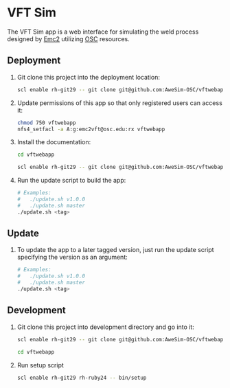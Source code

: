 # VFT Sim

The VFT Sim app is a web interface for simulating the weld process designed by
[Emc2](http://www.emc-sq.com/) utilizing [OSC](https://www.osc.edu/) resources.

## Deployment

1.  Git clone this project into the deployment location:

    ```sh
    scl enable rh-git29 -- git clone git@github.com:AweSim-OSC/vftwebapp.git vftwebapp
    ```

2.  Update permissions of this app so that only registered users can access it:

    ```sh
    chmod 750 vftwebapp
    nfs4_setfacl -a A:g:emc2vft@osc.edu:rx vftwebapp
    ```

3.  Install the documentation:

    ```sh
    cd vftwebapp

    scl enable rh-git29 -- git clone git@github.com:AweSim-OSC/vftwebapp.wiki.git wiki
    ```

4.  Run the update script to build the app:

    ```sh
    # Examples:
    #   ./update.sh v1.0.0
    #   ./update.sh master
    ./update.sh <tag>
    ```

## Update

1.  To update the app to a later tagged version, just run the update script
    specifying the version as an argument:

    ```sh
    # Examples:
    #   ./update.sh v1.0.0
    #   ./update.sh master
    ./update.sh <tag>
    ```

## Development

1.  Git clone this project into development directory and go into it:

    ```sh
    scl enable rh-git29 -- git clone git@github.com:AweSim-OSC/vftwebapp.git vftwebapp

    cd vftwebapp
    ```

2.  Run setup script

    ```sh
    scl enable rh-git29 rh-ruby24 -- bin/setup
    ```
